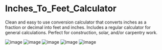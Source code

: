 # Inches_To_Feet_Calculator

Clean and easy to use conversion calculator that converts inches as a fraction or decimal into feet and inches. 
Includes a regular calculator for general calculations. 
Perfect for construction, solar, and/or carpentry work.

![image](https://user-images.githubusercontent.com/56138234/73701120-93f69d00-468c-11ea-9f1a-7f05cd88196d.png)
![image](https://user-images.githubusercontent.com/56138234/73701321-4169b080-468d-11ea-87e9-dd72336830bd.png)
![image](https://user-images.githubusercontent.com/56138234/73701370-6d853180-468d-11ea-9f68-604766e838e1.png)
![image](https://user-images.githubusercontent.com/56138234/73701414-96a5c200-468d-11ea-9bd0-3cfc56d25322.png)
![image](https://user-images.githubusercontent.com/56138234/73702235-319f9b80-4690-11ea-8746-3546e7223423.png)
